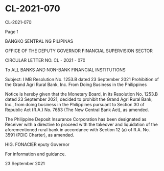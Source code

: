 # CL-2021-070

CL-2021-070

Page 1

BANGKO SENTRAL NG PILIPINAS

OFFICE OF THE DEPUTY GOVERNOR FINANCIAL SUPERVISION SECTOR

CIRCULAR LETTER NO. CL - 2021 - 070

To ALL BANKS AND NON-BANK FINANCIAL INSTITUTIONS

Subject: I MB Resolution No. 1253.B dated 23 September 2021 Prohibition of the Grand Agri Rural Bank, Inc. From Doing Business in the Philippines

Notice is hereby given that the Monetary Board, in its Resolution No. 1253.B dated 23 September 2021, decided to prohibit the Grand Agri Rural Bank, Inc., from doing business in the Philippines pursuant to Section 30 of Republic Act (R.A.) No. 7653 (The New Central Bank Act), as amended.

The Philippine Deposit Insurance Corporation has been designated as Receiver with a directive to proceed with the takeover and liquidation of the aforementioned rural bank in accordance with Section 12 (a) of R.A. No. 3591 (PDIC Charter), as amended.

HIG. FONACIER eputy Governor

For information and guidance.

23 September 2021